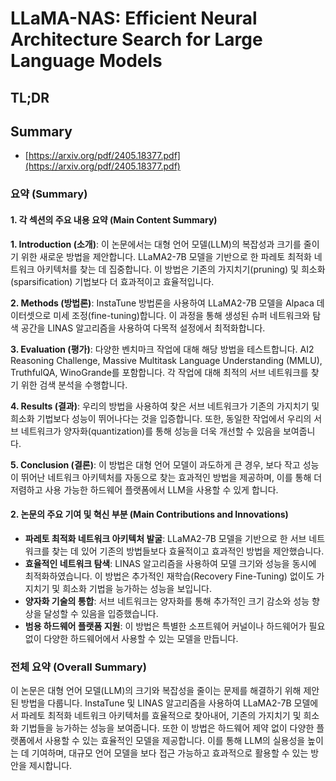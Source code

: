 # LLaMA-NAS: Efficient Neural Architecture Search for Large Language Models
## TL;DR
## Summary
- [https://arxiv.org/pdf/2405.18377.pdf](https://arxiv.org/pdf/2405.18377.pdf)

### 요약 (Summary)

#### 1. 각 섹션의 주요 내용 요약 (Main Content Summary)

**1. Introduction (소개)**:
이 논문에서는 대형 언어 모델(LLM)의 복잡성과 크기를 줄이기 위한 새로운 방법을 제안합니다. LLaMA2-7B 모델을 기반으로 한 파레토 최적화 네트워크 아키텍처를 찾는 데 집중합니다. 이 방법은 기존의 가지치기(pruning) 및 희소화(sparsification) 기법보다 더 효과적이고 효율적입니다.

**2. Methods (방법론)**:
InstaTune 방법론을 사용하여 LLaMA2-7B 모델을 Alpaca 데이터셋으로 미세 조정(fine-tuning)합니다. 이 과정을 통해 생성된 슈퍼 네트워크와 탐색 공간을 LINAS 알고리즘을 사용하여 다목적 설정에서 최적화합니다.

**3. Evaluation (평가)**:
다양한 벤치마크 작업에 대해 해당 방법을 테스트합니다. AI2 Reasoning Challenge, Massive Multitask Language Understanding (MMLU), TruthfulQA, WinoGrande를 포함합니다. 각 작업에 대해 최적의 서브 네트워크를 찾기 위한 검색 분석을 수행합니다.

**4. Results (결과)**:
우리의 방법을 사용하여 찾은 서브 네트워크가 기존의 가지치기 및 희소화 기법보다 성능이 뛰어나다는 것을 입증합니다. 또한, 동일한 작업에서 우리의 서브 네트워크가 양자화(quantization)를 통해 성능을 더욱 개선할 수 있음을 보여줍니다.

**5. Conclusion (결론)**:
이 방법은 대형 언어 모델이 과도하게 큰 경우, 보다 작고 성능이 뛰어난 네트워크 아키텍처를 자동으로 찾는 효과적인 방법을 제공하며, 이를 통해 더 저렴하고 사용 가능한 하드웨어 플랫폼에서 LLM을 사용할 수 있게 합니다.

#### 2. 논문의 주요 기여 및 혁신 부분 (Main Contributions and Innovations)

- **파레토 최적화 네트워크 아키텍처 발굴**: LLaMA2-7B 모델을 기반으로 한 서브 네트워크를 찾는 데 있어 기존의 방법들보다 효율적이고 효과적인 방법을 제안했습니다.
- **효율적인 네트워크 탐색**: LINAS 알고리즘을 사용하여 모델 크기와 성능을 동시에 최적화하였습니다. 이 방법은 추가적인 재학습(Recovery Fine-Tuning) 없이도 가지치기 및 희소화 기법을 능가하는 성능을 보입니다.
- **양자화 기술의 통합**: 서브 네트워크는 양자화를 통해 추가적인 크기 감소와 성능 향상을 달성할 수 있음을 입증했습니다.
- **범용 하드웨어 플랫폼 지원**: 이 방법은 특별한 소프트웨어 커널이나 하드웨어가 필요 없이 다양한 하드웨어에서 사용할 수 있는 모델을 만듭니다.

### 전체 요약 (Overall Summary)

이 논문은 대형 언어 모델(LLM)의 크기와 복잡성을 줄이는 문제를 해결하기 위해 제안된 방법을 다룹니다. InstaTune 및 LINAS 알고리즘을 사용하여 LLaMA2-7B 모델에서 파레토 최적화 네트워크 아키텍처를 효율적으로 찾아내어, 기존의 가지치기 및 희소화 기법들을 능가하는 성능을 보여줍니다. 또한 이 방법은 하드웨어 제약 없이 다양한 플랫폼에서 사용할 수 있는 효율적인 모델을 제공합니다. 이를 통해 LLM의 실용성을 높이는 데 기여하며, 대규모 언어 모델을 보다 접근 가능하고 효과적으로 활용할 수 있는 방안을 제시합니다.